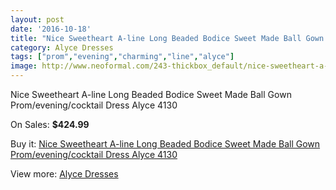 ```yaml
---
layout: post
date: '2016-10-18'
title: "Nice Sweetheart A-line Long Beaded Bodice Sweet Made Ball Gown Prom/evening/cocktail Dress Alyce 4130"
category: Alyce Dresses
tags: ["prom","evening","charming","line","alyce"]
image: http://www.neoformal.com/243-thickbox_default/nice-sweetheart-a-line-long-beaded-bodice-sweet-made-ball-gown-prom-evening-cocktail-dress-alyce-4130.jpg
---
```

Nice Sweetheart A-line Long Beaded Bodice Sweet Made Ball Gown Prom/evening/cocktail Dress Alyce 4130

On Sales: **$424.99**
<a href="https://www.neoformal.com/en/alyce-dresses/85-nice-sweetheart-a-line-long-beaded-bodice-sweet-made-ball-gown-prom-evening-cocktail-dress-alyce-4130.html"><amp-img layout="responsive" width="600" height="600" src="//www.neoformal.com/243-thickbox_default/nice-sweetheart-a-line-long-beaded-bodice-sweet-made-ball-gown-prom-evening-cocktail-dress-alyce-4130.jpg" alt="Nice Sweetheart A-line Long Beaded Bodice Sweet Made Ball Gown Prom/evening/cocktail Dress Alyce 4130 0" /></a>
<a href="https://www.neoformal.com/en/alyce-dresses/85-nice-sweetheart-a-line-long-beaded-bodice-sweet-made-ball-gown-prom-evening-cocktail-dress-alyce-4130.html"><amp-img layout="responsive" width="600" height="600" src="//www.neoformal.com/244-thickbox_default/nice-sweetheart-a-line-long-beaded-bodice-sweet-made-ball-gown-prom-evening-cocktail-dress-alyce-4130.jpg" alt="Nice Sweetheart A-line Long Beaded Bodice Sweet Made Ball Gown Prom/evening/cocktail Dress Alyce 4130 1" /></a>
<a href="https://www.neoformal.com/en/alyce-dresses/85-nice-sweetheart-a-line-long-beaded-bodice-sweet-made-ball-gown-prom-evening-cocktail-dress-alyce-4130.html"><amp-img layout="responsive" width="600" height="600" src="//www.neoformal.com/245-thickbox_default/nice-sweetheart-a-line-long-beaded-bodice-sweet-made-ball-gown-prom-evening-cocktail-dress-alyce-4130.jpg" alt="Nice Sweetheart A-line Long Beaded Bodice Sweet Made Ball Gown Prom/evening/cocktail Dress Alyce 4130 2" /></a>

Buy it: [Nice Sweetheart A-line Long Beaded Bodice Sweet Made Ball Gown Prom/evening/cocktail Dress Alyce 4130](https://www.neoformal.com/en/alyce-dresses/85-nice-sweetheart-a-line-long-beaded-bodice-sweet-made-ball-gown-prom-evening-cocktail-dress-alyce-4130.html "Nice Sweetheart A-line Long Beaded Bodice Sweet Made Ball Gown Prom/evening/cocktail Dress Alyce 4130")

View more: [Alyce Dresses](https://www.neoformal.com/en/3-alyce-dresses "Alyce Dresses")